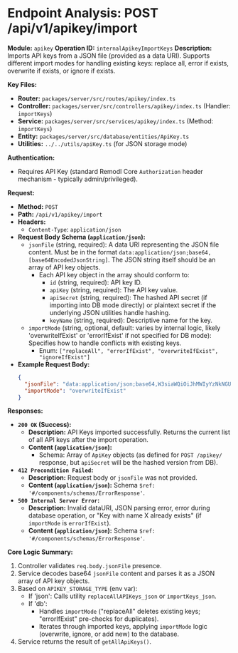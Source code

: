 # Endpoint Analysis: POST /api/v1/apikey/import

**Module:** `apikey`
**Operation ID:** `internalApikeyImportKeys`
**Description:** Imports API keys from a JSON file (provided as a data URI). Supports different import modes for handling existing keys: replace all, error if exists, overwrite if exists, or ignore if exists.

**Key Files:**
*   **Router:** `packages/server/src/routes/apikey/index.ts`
*   **Controller:** `packages/server/src/controllers/apikey/index.ts` (Handler: `importKeys`)
*   **Service:** `packages/server/src/services/apikey/index.ts` (Method: `importKeys`)
*   **Entity:** `packages/server/src/database/entities/ApiKey.ts`
*   **Utilities:** `../../utils/apiKey.ts` (for JSON storage mode)

**Authentication:**
*   Requires API Key (standard Remodl Core `Authorization` header mechanism - typically admin/privileged).

**Request:**
*   **Method:** `POST`
*   **Path:** `/api/v1/apikey/import`
*   **Headers:**
    *   `Content-Type`: `application/json`
*   **Request Body Schema (`application/json`):**
    *   `jsonFile` (string, required): A data URI representing the JSON file content. Must be in the format `data:application/json;base64,[base64EncodedJsonString]`. The JSON string itself should be an array of API key objects.
        *   Each API key object in the array should conform to:
            *   `id` (string, required): API key ID.
            *   `apiKey` (string, required): The API key value.
            *   `apiSecret` (string, required): The hashed API secret (if importing into DB mode directly) or plaintext secret if the underlying JSON utilities handle hashing.
            *   `keyName` (string, required): Descriptive name for the key.
    *   `importMode` (string, optional, default: varies by internal logic, likely 'overwriteIfExist' or 'errorIfExist' if not specified for DB mode): Specifies how to handle conflicts with existing keys.
        *   Enum: `["replaceAll", "errorIfExist", "overwriteIfExist", "ignoreIfExist"]`
*   **Example Request Body:**
    ```json
    {
      "jsonFile": "data:application/json;base64,W3siaWQiOiJhMWIyYzNkNGU1ZjY3ODkwMTIzNCIsImFwaUtleSI6ImZsb3dfeHh4eHh4eHh4eHh4eHh4eHh4eHh4eHh4eHgiLCJhcGlTZWNyZXQiOiJIQVNIRURfU0VDUkVUIiwia2V5TmFtZSI6IkltcG9ydGVkS2V5MSJ9XQ==",
      "importMode": "overwriteIfExist"
    }
    ```

**Responses:**

*   **`200 OK` (Success):**
    *   **Description:** API Keys imported successfully. Returns the current list of all API keys after the import operation.
    *   **Content (`application/json`):**
        *   Schema: Array of `ApiKey` objects (as defined for `POST /apikey/` response, but `apiSecret` will be the hashed version from DB).
*   **`412 Precondition Failed`:**
    *   **Description:** Request body or `jsonFile` was not provided.
    *   **Content (`application/json`):** Schema `$ref: '#/components/schemas/ErrorResponse'`.
*   **`500 Internal Server Error`:**
    *   **Description:** Invalid dataURI, JSON parsing error, error during database operation, or "Key with name X already exists" (if `importMode` is `errorIfExist`).
    *   **Content (`application/json`):** Schema `$ref: '#/components/schemas/ErrorResponse'`.

**Core Logic Summary:**
1. Controller validates `req.body.jsonFile` presence.
2. Service decodes base64 `jsonFile` content and parses it as a JSON array of API key objects.
3. Based on `APIKEY_STORAGE_TYPE` (env var):
    - If 'json': Calls utility `replaceAllAPIKeys_json` or `importKeys_json`.
    - If 'db':
        - Handles `importMode` ("replaceAll" deletes existing keys; "errorIfExist" pre-checks for duplicates).
        - Iterates through imported keys, applying `importMode` logic (overwrite, ignore, or add new) to the database.
4. Service returns the result of `getAllApiKeys()`.
